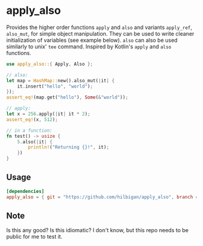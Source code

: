 # apply_also

Provides the higher order functions `apply` and `also` and variants
`apply_ref`, `also_mut`, for simple object manipulation. 
They can be used to write cleaner initialization of variables 
(see example below). `also` can also be used similarly to unix' 
`tee` command.
Inspired by Kotlin's `apply` and `also` functions.

```rust
use apply_also::{ Apply, Also };

// also:
let map = HashMap::new().also_mut(|it| {
    it.insert("hello", "world");
});
assert_eq!(map.get("hello"), Some(&"world"));

// apply:
let x = 256.apply(|it| it * 2);
assert_eq!(x, 512);

// in a function:
fn test() -> usize {
    5.also(|it| {
        println!("Returning {}!", it);
    })
}
```

## Usage

```toml
[dependencies]
apply_also = { git = "https://github.com/hilbigan/apply_also", branch = "main" }
```

## Note

Is this any good? Is this idiomatic? I don't know, but this repo needs to be 
public for me to test it.

